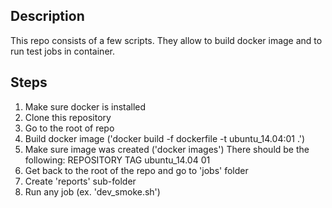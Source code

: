 ## Description
This repo consists of a few scripts. They allow to build docker image and to run test jobs in container.

## Steps

1. Make sure docker is installed
2. Clone this repository
3. Go to the root of repo
4. Build docker image ('docker build -f dockerfile -t ubuntu_14.04:01 .')
5. Make sure image was created ('docker images')
There should be the following:
	REPOSITORY          TAG
	ubuntu_14.04        01
6. Get back to the root of the repo and go to 'jobs' folder
7. Create 'reports' sub-folder
8. Run any job (ex. 'dev_smoke.sh')
